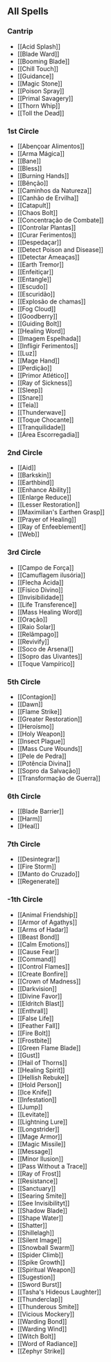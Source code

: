 ## All Spells

### Cantrip
- [[Acid Splash]]
- [[Blade Ward]]
- [[Booming Blade]]
- [[Chill Touch]]
- [[Guidance]]
- [[Magic Stone]]
- [[Poison Spray]]
- [[Primal Savagery]]
- [[Thorn Whip]]
- [[Toll the Dead]]

### 1st Circle
- [[Abençoar Alimentos]]
- [[Arma Mágica]]
- [[Bane]]
- [[Bless]]
- [[Burning Hands]]
- [[Bênção]]
- [[Caminhos da Natureza]]
- [[Canhão de Ervilha]]
- [[Catapult]]
- [[Chaos Bolt]]
- [[Concentração de Combate]]
- [[Controlar Plantas]]
- [[Curar Ferimentos]]
- [[Despedaçar]]
- [[Detect Poison and Disease]]
- [[Detectar Ameaças]]
- [[Earth Tremor]]
- [[Enfeitiçar]]
- [[Entangle]]
- [[Escudo]]
- [[Escuridão]]
- [[Explosão de chamas]]
- [[Fog Cloud]]
- [[Goodberry]]
- [[Guiding Bolt]]
- [[Healing Word]]
- [[Imagem Espelhada]]
- [[Infligir Ferimentos]]
- [[Luz]]
- [[Mage Hand]]
- [[Perdição]]
- [[Primor Atlético]]
- [[Ray of Sickness]]
- [[Sleep]]
- [[Snare]]
- [[Teia]]
- [[Thunderwave]]
- [[Toque Chocante]]
- [[Tranquilidade]]
- [[Área Escorregadia]]

### 2nd Circle
- [[Aid]]
- [[Barkskin]]
- [[Earthbind]]
- [[Enhance Ability]]
- [[Enlarge Reduce]]
- [[Lesser Restoration]]
- [[Maximilian's Earthen Grasp]]
- [[Prayer of Healing]]
- [[Ray of Enfeeblement]]
- [[Web]]

### 3rd Circle
- [[Campo de Força]]
- [[Camuflagem ilusória]]
- [[Flecha Ácida]]
- [[Físico Divino]]
- [[Invisibilidade]]
- [[Life Transference]]
- [[Mass Healing Word]]
- [[Oração]]
- [[Raio Solar]]
- [[Relâmpago]]
- [[Revivify]]
- [[Soco de Arsenal]]
- [[Sopro das Uivantes]]
- [[Toque Vampírico]]

### 5th Circle
- [[Contagion]]
- [[Dawn]]
- [[Flame Strike]]
- [[Greater Restoration]]
- [[Heroísmo]]
- [[Holy Weapon]]
- [[Insect Plague]]
- [[Mass Cure Wounds]]
- [[Pele de Pedra]]
- [[Potência Divina]]
- [[Sopro da Salvação]]
- [[Transformação de Guerra]]

### 6th Circle
- [[Blade Barrier]]
- [[Harm]]
- [[Heal]]

### 7th Circle
- [[Desintegrar]]
- [[Fire Storm]]
- [[Manto do Cruzado]]
- [[Regenerate]]

### -1th Circle
- [[Animal Friendship]]
- [[Armor of Agathys]]
- [[Arms of Hadar]]
- [[Beast Bond]]
- [[Calm Emotions]]
- [[Cause Fear]]
- [[Command]]
- [[Control Flames]]
- [[Create Bonfire]]
- [[Crown of Madness]]
- [[Darkvision]]
- [[Divine Favor]]
- [[Eldritch Blast]]
- [[Enthrall]]
- [[False Life]]
- [[Feather Fall]]
- [[Fire Bolt]]
- [[Frostbite]]
- [[Green Flame Blade]]
- [[Gust]]
- [[Hail of Thorns]]
- [[Healing Spirit]]
- [[Hellish Rebuke]]
- [[Hold Person]]
- [[Ice Knife]]
- [[Infestation]]
- [[Jump]]
- [[Levitate]]
- [[Lightning Lure]]
- [[Longstrider]]
- [[Mage Armor]]
- [[Magic Missile]]
- [[Message]]
- [[Minor Ilusion]]
- [[Pass Without a Trace]]
- [[Ray of Frost]]
- [[Resistance]]
- [[Sanctuary]]
- [[Searing Smite]]
- [[See Invisibilityt]]
- [[Shadow Blade]]
- [[Shape Water]]
- [[Shatter]]
- [[Shillelagh]]
- [[Silent Image]]
- [[Snowball Swarm]]
- [[Spider Climb]]
- [[Spike Growth]]
- [[Spiritual Weapon]]
- [[Sugestion]]
- [[Sword Burst]]
- [[Tasha's Hideous Laughter]]
- [[Thunderclap]]
- [[Thunderous Smite]]
- [[Vicious Mockery]]
- [[Warding Bond]]
- [[Warding Wind]]
- [[Witch Bolt]]
- [[Word of Radiance]]
- [[Zephyr Strike]]